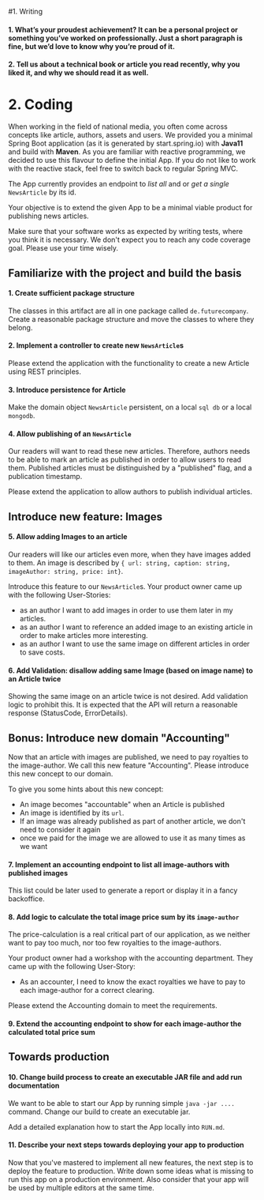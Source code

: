 #1. Writing

#### 1. What’s your proudest achievement? It can be a personal project or something you’ve worked on professionally. Just a short paragraph is fine, but we’d love to know why you’re proud of it.
#### 2. Tell us about a technical book or article you read recently, why you liked it, and why we should read it as well.

# 2. Coding

When working in the field of national media, you often come across concepts like article, authors, assets and users.
We provided you a minimal Spring Boot application (as it is generated by start.spring.io) with **Java11** and build with **Maven**.
As you are familiar with reactive programming, we decided to use this flavour to define the initial App. If you do not like to work with the reactive stack,
feel free to switch back to regular Spring MVC.

The App currently provides an endpoint to *list all* and or *get a single* `NewsArticle` by its id.

Your objective is to extend the given App to be a minimal viable product for publishing news articles. 

Make sure that your software works as expected by writing tests, where you think it is necessary.
We don't expect you to reach any code coverage goal. Please use your time wisely.

## Familiarize with the project and build the basis
#### 1. Create sufficient package structure

The classes in this artifact are all in one package called `de.futurecompany`. Create a reasonable package structure and move the classes to where they belong.

#### 2. Implement a controller to create new `NewsArticle`s

Please extend the application with the functionality to create a new Article using REST principles.

#### 3. Introduce persistence for Article

Make the domain object `NewsArticle` persistent, on a local `sql db` or a local `mongodb`.

#### 4. Allow publishing of an `NewsArticle`

Our readers will want to read these new articles. 
Therefore, authors needs to be able to mark an article as published in order to allow users to read them.
Published articles must be distinguished by a "published" flag, and a publication timestamp.

Please extend the application to allow authors to publish individual articles.

## Introduce new feature: Images
#### 5. Allow adding Images to an article

Our readers will like our articles even more, when they have images added to them. 
An image is described by `{ url: string, caption: string, imageAuthor: string, price: int}`.  

Introduce this feature to our `NewsArticle`s. Your product owner came up with the following User-Stories:

* as an author I want to add images in order to use them later in my articles.
* as an author I want to reference an added image to an existing article in order to make articles more interesting.
* as an author I want to use the same image on different articles in order to save costs.

#### 6. Add Validation: disallow adding same Image (based on image name) to an Article twice

Showing the same image on an article twice is not desired. Add validation logic to prohibit this.
It is expected that the API will return a reasonable response (StatusCode, ErrorDetails).

## Bonus: Introduce new domain "Accounting"

Now that an article with images are published, we need to pay royalties to the image-author.
We call this new feature "Accounting". Please introduce this new concept to our domain.

To give you some hints about this new concept:
* An image becomes "accountable" when an Article is published
* An image is identified by its `url`.
* If an image was already published as part of another article, we don't need to consider it again
* once we paid for the image we are allowed to use it as many times as we want

#### 7. Implement an accounting endpoint to list all image-authors with published images

This list could be later used to generate a report or display it in a fancy backoffice.

#### 8. Add logic to calculate the total image price sum by its `image-author`

The price-calculation is a real critical part of our application, as we neither want to pay too much, nor too few royalties to the image-authors.

Your product owner had a workshop with the accounting department. They came up with the following User-Story:

* As an accounter, I need to know the exact royalties we have to pay to each image-author for a correct clearing.

Please extend the Accounting domain to meet the requirements.

#### 9. Extend the accounting endpoint to show for each image-author the calculated total price sum

## Towards production

#### 10. Change build process to create an executable JAR file and add run documentation

We want to be able to start our App by running simple `java -jar ....` command. Change our build to create an executable jar.

Add a detailed explanation how to start the App locally into `RUN.md`.

#### 11. Describe your next steps towards deploying your app to production

Now that you've mastered to implement all new features, the next step is to deploy the feature to production. Write down some ideas
what is missing to run this app on a production environment. Also consider that your app will be used by multiple editors at the same time.
